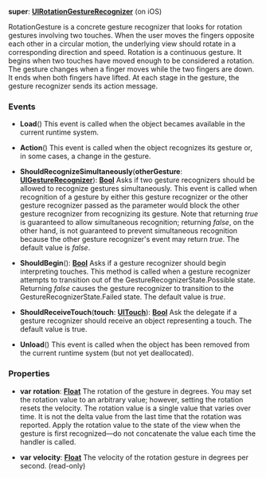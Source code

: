 **super**: **[UIRotationGestureRecognizer](UIRotationGestureRecognizer.md)** (on iOS)

RotationGesture is a concrete gesture recognizer that looks for rotation gestures involving two touches. When the user moves the fingers opposite each other in a circular motion, the underlying view should rotate in a corresponding direction and speed. Rotation is a continuous gesture. It begins when two touches have moved enough to be considered a rotation. The gesture changes when a finger moves while the two fingers are down. It ends when both fingers have lifted. At each stage in the gesture, the gesture recognizer sends its action message.

### Events

* **Load**()
This event is called when the object becames available in the current runtime system.

* **Action**()
This event is called when the object recognizes its gesture or, in some cases, a change in the gesture.

* **ShouldRecognizeSimultaneously**(**otherGesture**: **[UIGestureRecognizer](UIGestureRecognizer.md)**): <strong>[Bool](../gravity/types.md)</strong> 
Asks if two gesture recognizers should be allowed to recognize gestures simultaneously. This event is called when recognition of a gesture by either this gesture recognizer or the other gesture recognizer passed as the parameter would block the other gesture recognizer from recognizing its gesture. Note that returning <i>true</i> is guaranteed to allow simultaneous recognition; returning <i>false</i>, on the other hand, is not guaranteed to prevent simultaneous recognition because the other gesture recognizer's event may return <i>true</i>. The default value is <i>false</i>.

* **ShouldBegin**(): <strong>[Bool](../gravity/types.md)</strong> 
Asks if a gesture recognizer should begin interpreting touches. This method is called when a gesture recognizer attempts to transition out of the GestureRecognizerState.Possible state. Returning <i>false</i> causes the gesture recognizer to transition to the GestureRecognizerState.Failed state. The default value is <i>true</i>.

* **ShouldReceiveTouch**(**touch**: **[UITouch](UITouch.md)**): <strong>[Bool](../gravity/types.md)</strong> 
Ask the delegate if a gesture recognizer should receive an object representing a touch. The default value is true.

* **Unload**()
This event is called when the object has been removed from the current runtime system (but not yet deallocated).



### Properties

* **var** **rotation**: **[Float](../gravity/types.md)**
The rotation of the gesture in degrees. You may set the rotation value to an arbitrary value; however, setting the rotation resets the velocity. The rotation value is a single value that varies over time. It is not the delta value from the last time that the rotation was reported. Apply the rotation value to the state of the view when the gesture is first recognized—do not concatenate the value each time the handler is called.

* **var** **velocity**: **[Float](../gravity/types.md)**
The velocity of the rotation gesture in degrees per second. \(read-only\)





